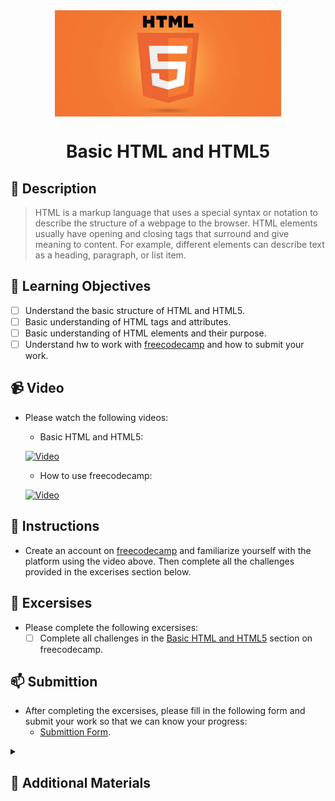 <div align="center">
    <img src="../images/html5.jpg" alt="Logo" height="170" align="center">
    <h1 align="center">Basic HTML and HTML5</h1>
</div>

## 📝 Description
> HTML is a markup language that uses a special syntax or notation to describe the structure of a webpage to the browser. HTML elements usually have opening and closing tags that surround and give meaning to content. For example, different elements can describe text as a heading, paragraph, or list item.

## 🎯 Learning Objectives
- [ ] Understand the basic structure of HTML and HTML5.
- [ ] Basic understanding of HTML tags and attributes.
- [ ] Basic understanding of HTML elements and their purpose.
- [ ] Understand hw to work with [freecodecamp](freecodecamp.org) and how to submit your work.

## 📹 Video
- Please watch the following videos:
    - Basic HTML and HTML5:

    [![Video](https://img.youtube.com/vi/ftX8A85chOw/0.jpg)](https://www.youtube.com/watch?v=ftX8A85chOw)

    - How to use freecodecamp:

    [![Video](https://img.youtube.com/vi/9DCpQG1KVGk/0.jpg)](https://www.youtube.com/watch?v=9DCpQG1KVGk)

## 🔧 Instructions
- Create an account on [freecodecamp](freecodecamp.org) and familiarize yourself with the platform using the video above.
Then complete all the challenges provided in the excerises section below.

## 🚀 Excersises
- Please complete the following excersises:
    - [ ] Complete all challenges in the [Basic HTML and HTML5](https://www.freecodecamp.org/learn/responsive-web-design/basic-html-and-html5/) section on freecodecamp.

## 📫 Submittion
- After completing the excersises, please fill in the following form and submit your work so that we can know your progress:
    - [Submittion Form](https://airtable.com/shrTKszJIyALWIPnb).

<details>
    <summary>
        <h2>📌 Additional Materials</h2>
    </summary>
    <hr style="height:1px;border-width:0;color:gray;background-color:dark">
    <i>
        These are all optional, but if you're interested in exploring this topic further, here are some resources to help you.
    </i>

<br>
    <ul>
        <li><a href="https://www.youtube.com/watch?v=qz0aGYrrlhU">HTML Crash Course For Absolute Beginners</a></li>
        <li><a href="https://www.youtube.com/watch?v=UB1O30fR-EE">HTML Full Course - Build a Website Tutorial</a></li>
        <li><a href="https://www.youtube.com/watch?v=8gNrZ4lAnAw">HTML Tutorial for Beginners: HTML Crash Course [2021]</a></li>
    </ul>
</details>
